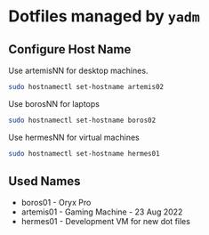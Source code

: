 # Dotfiles managed by `yadm`

## Configure Host Name

Use artemisNN for desktop machines.

```bash
sudo hostnamectl set-hostname artemis02
```

Use borosNN for laptops

```bash
sudo hostnamectl set-hostname boros02
```

Use hermesNN for virtual machines

```bash
sudo hostnamectl set-hostname hermes01
```

## Used Names
- boros01 - Oryx Pro
- artemis01 - Gaming Machine - 23 Aug 2022
- hermes01 - Development VM for new dot files

